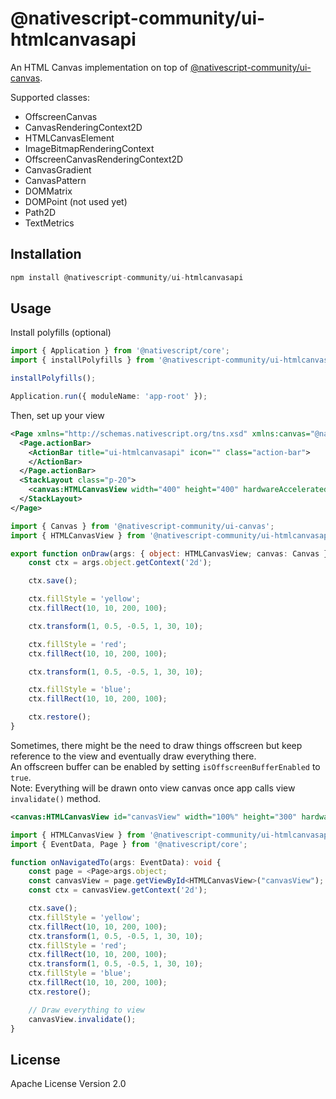 # @nativescript-community/ui-htmlcanvasapi

An HTML Canvas implementation on top of [@nativescript-community/ui-canvas](https://github.com/nativescript-community/ui-canvas).
 
Supported classes:
- OffscreenCanvas
- CanvasRenderingContext2D
- HTMLCanvasElement
- ImageBitmapRenderingContext
- OffscreenCanvasRenderingContext2D
- CanvasGradient
- CanvasPattern
- DOMMatrix
- DOMPoint (not used yet)
- Path2D
- TextMetrics

## Installation

```javascript
npm install @nativescript-community/ui-htmlcanvasapi
```

## Usage
Install polyfills (optional)
```ts
import { Application } from '@nativescript/core';
import { installPolyfills } from '@nativescript-community/ui-htmlcanvasapi';

installPolyfills();

Application.run({ moduleName: 'app-root' });
```

Then, set up your view
```xml
<Page xmlns="http://schemas.nativescript.org/tns.xsd" xmlns:canvas="@nativescript-community/ui-htmlcanvasapi">
  <Page.actionBar>
    <ActionBar title="ui-htmlcanvasapi" icon="" class="action-bar">
    </ActionBar>
  </Page.actionBar>
  <StackLayout class="p-20">
    <canvas:HTMLCanvasView width="400" height="400" hardwareAccelerated="true" draw="onDraw"/>
  </StackLayout>
</Page>
```

```ts
import { Canvas } from '@nativescript-community/ui-canvas';
import { HTMLCanvasView } from '@nativescript-community/ui-htmlcanvasapi';

export function onDraw(args: { object: HTMLCanvasView; canvas: Canvas }) {
	const ctx = args.object.getContext('2d');

	ctx.save();

	ctx.fillStyle = 'yellow';
	ctx.fillRect(10, 10, 200, 100);

	ctx.transform(1, 0.5, -0.5, 1, 30, 10);

	ctx.fillStyle = 'red';
	ctx.fillRect(10, 10, 200, 100);

	ctx.transform(1, 0.5, -0.5, 1, 30, 10);

	ctx.fillStyle = 'blue';
	ctx.fillRect(10, 10, 200, 100);

	ctx.restore();
}
```

Sometimes, there might be the need to draw things offscreen but keep reference to the view and eventually draw everything there.  
An offscreen buffer can be enabled by setting `isOffscreenBufferEnabled` to `true`.   
Note: Everything will be drawn onto view canvas once app calls view `invalidate()` method.   

```xml
<canvas:HTMLCanvasView id="canvasView" width="100%" height="300" hardwareAccelerated="true" isOffscreenBufferEnabled="true"/>
```

```ts
import { HTMLCanvasView } from '@nativescript-community/ui-htmlcanvasapi';
import { EventData, Page } from '@nativescript/core';

function onNavigatedTo(args: EventData): void {
	const page = <Page>args.object;
	const canvasView = page.getViewById<HTMLCanvasView>("canvasView");
	const ctx = canvasView.getContext('2d');

	ctx.save();
	ctx.fillStyle = 'yellow';
	ctx.fillRect(10, 10, 200, 100);
	ctx.transform(1, 0.5, -0.5, 1, 30, 10);
	ctx.fillStyle = 'red';
	ctx.fillRect(10, 10, 200, 100);
	ctx.transform(1, 0.5, -0.5, 1, 30, 10);
	ctx.fillStyle = 'blue';
	ctx.fillRect(10, 10, 200, 100);
	ctx.restore();

	// Draw everything to view
	canvasView.invalidate();
}
```

## License

Apache License Version 2.0
